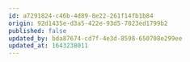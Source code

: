 ```yaml
---
id: a7291824-c46b-4d89-8e22-261f14fb1b84
origin: 92d1435e-d3a5-422e-93d5-7023ed1799b2
published: false
updated_by: bda87674-cd7f-4e3d-8598-650708e299ee
updated_at: 1643238011
---
```

